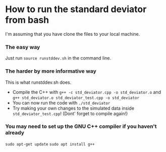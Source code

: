 # How to run the standard deviator from bash

I'm assuming that you have clone the files to your local machine.

### The easy way
Just run ```source runstddev.sh``` in the command line.

### The harder by more informative way
This is what runstddev.sh does.
 * Compile the C++ with ```g++ -c std_deviator.cpp -o std_deviator.o``` and ```g++ std_deviator.o std_deviator_test.cpp -o std_deviator```
 * You can now run the code with ```./std_deviator```
 * Try making your own changes to the simulated data inside ```std_deviator_test.cpp```! (Dont' forget to compile again!)

### You may need to set up the GNU C++ compiler if you haven't already
```sudo apt-get update```
```sudo apt install g++```
